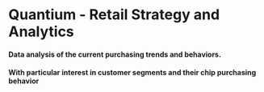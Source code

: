# Quantium - Retail Strategy and Analytics
#### Data analysis of the current purchasing trends and behaviors. 
#### With particular interest in customer segments and their chip purchasing behavior